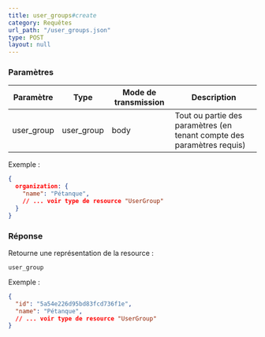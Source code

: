 ```yaml
---
title: user_groups#create
category: Requêtes
url_path: "/user_groups.json"
type: POST
layout: null
---
```


### Paramètres

| Paramètre | **Type** | Mode de transmission | Description                |
| --------- | -------- | -------------------- | -------------------------- |
| user_group        | user_group   | body                | Tout ou partie des paramètres (en tenant compte des paramètres requis) |

Exemple :

```json
{
  organization: {
    "name": "Pétanque",
    // ... voir type de resource "UserGroup"
  }
}
```


### Réponse

Retourne une représentation de la resource :

```
user_group
```

Exemple :

```json
{
  "id": "5a54e226d95bd83fcd736f1e",
  "name": "Pétanque",
  // ... voir type de resource "UserGroup"
}
```
